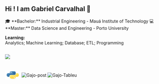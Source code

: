 ## Hi ! I am Gabriel Carvalhal 👋
  </div>
  🎓 **Bachelor:** Industrial Engineering - Mauá Institute of Technology 
  </div>
  💻 **Master:** Data Science and Engineering - Porto University
  </div>
  
  **Learning:** <br>
  Analytics; Machine Learning; Database; ETL; Programming
  ##
 
  <img height="180em" src="https://github-readme-stats.vercel.app/api?username=gccarvalhal&show_icons=true&theme=default&include_all_commits=true&count_private=true"/>
  <div style="display: inline_block"><br>
</div>
<div style="display: inline_block"><br>
  <img align="center" alt="Gajo-Python" height="30" width="50" src="https://raw.githubusercontent.com/devicons/devicon/master/icons/python/python-original.svg">
  <img align="center" alt="Gajo-post" height="30" width="50" src="https://cdn.jsdelivr.net/gh/devicons/devicon/icons/postgresql/postgresql-original.svg" />
  <img align="center" alt="Gajo-Tableu" height="30" width="150" src="https://upload.wikimedia.org/wikipedia/commons/4/4b/Tableau_Logo.png" />
  </div>

